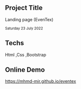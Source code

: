 <h2>Project Title </h2>
<p> Landing page (EvenTex) </p>


<small>Saturday 23 July 2022</small>

<h2>Techs </h2>
<p>Html ,Css ,Bootstrap</p>

<h2>Online Demo</h2>
<p>
  <a href="https://mhmd-mir.github.io/eventex">https://mhmd-mir.github.io/eventex</a>
</p>


